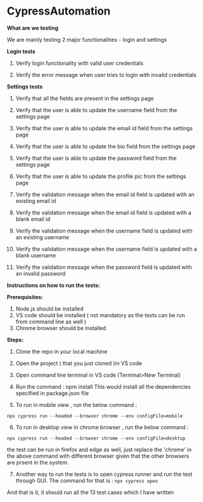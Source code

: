 # CypressAutomation

**What are we testing** 

We are mainly testing 2 major functionalities - login and settings

**Login tests**

1. Verify login functionality with valid user credentials

2. Verify the error message when user tries to login with invalid credentials

**Settings tests**

1. Verify that all the fields are present in the settings page

2. Verify that the user is able to update the username field from the settings page

3. Verify that the user is able to update the email id field from the settings page

4. Verify that the user is able to update the bio field from the settings page

5. Verify that the user is able to update the password field from the settings page

6. Verify that the user is able to update the profile pic from the settings page

7. Verify the validation message when the email id field is updated with an existing email id

8. Verify the validation message when the email id field is updated with a blank email id

9. Verify the validation message when the username field is updated with an existing username

10. Verify the validation message when the username field is updated with a blank username

11. Verify the validation message when the password field is updated with an invalid password

**Instructions on how to run the tests:**

**Prerequisites:**

1) Node.js should be installed
2) VS code should be installed ( not mandatory as the tests can be run from command line as well )
3) Chrome browser should be installed

**Steps:**

1) Clone the repo in your local machine 

2) Open the project ( that you just cloned )in VS code

3) Open command line terminal in VS code (Terminal>New Terminal)

4) Run the command :  npm install
  This would install all the dependencies specified in package.json file 

5) To run in mobile view , run the below command :

````npx cypress run --headed --browser chrome --env configFile=mobile````

6) To run in desktop view in chrome browser , run the below command :

````npx cypress run --headed --browser chrome --env configFile=desktop````

the test can be run in firefox and edge as well, just replace the 'chrome' in the above command with different browser given that the other browsers are prsent in the system.

7) Another way to run the tests is to open cypress runner and run the test through GUI. The command for that is : ````npx cypress open````
  

And that is it, it should run all the 13 test cases which I have written


